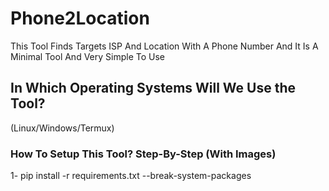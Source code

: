 # Phone2Location
This Tool Finds Targets ISP And Location With A Phone Number And It Is A Minimal Tool And Very Simple To Use

## In Which Operating Systems Will We Use the Tool?
(Linux/Windows/Termux)

### How To Setup This Tool? Step-By-Step (With Images)
1- pip install -r requirements.txt --break-system-packages




